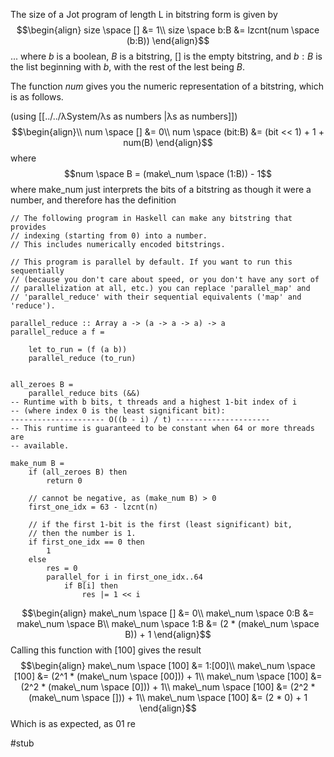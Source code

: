 The size of a Jot program of length L in bitstring form is given by
$$\begin{align}
size \space [] &= 1\\
size \space b:B &= lzcnt(num \space (b:B))
\end{align}$$
... where $b$ is a boolean, $B$ is a bitstring, $[]$ is the empty bitstring, and $b:B$ is the list beginning with $b$, with the rest of the lest being $B$.

The function $num$ gives you the numeric representation of a bitstring, which is as follows.

(using [[../../λSystem/λs as numbers |λs as numbers]])
$$\begin{align}\\
num \space [] &= 0\\
num \space (bit:B) &= (bit << 1) + 1 + num(B)
\end{align}$$
where
$$num \space B = (make\_num \space (1:B)) - 1$$
where make_num just interprets the bits of a bitstring as though it were a number, and therefore has the definition

```
// The following program in Haskell can make any bitstring that provides
// indexing (starting from 0) into a number.
// This includes numerically encoded bitstrings.

// This program is parallel by default. If you want to run this sequentially
// (because you don't care about speed, or you don't have any sort of
// parallelization at all, etc.) you can replace 'parallel_map' and
// 'parallel_reduce' with their sequential equivalents ('map' and 'reduce').

parallel_reduce :: Array a -> (a -> a -> a) -> a
parallel_reduce a f =
	
	let to_run = (f (a b))
	parallel_reduce (to_run)


all_zeroes B =
	parallel_reduce bits (&&)
-- Runtime with b bits, t threads and a highest 1-bit index of i
-- (where index 0 is the least significant bit):
--------------------- O((b - i) / t) ---------------------
-- This runtime is guaranteed to be constant when 64 or more threads are
-- available.

make_num B =
	if (all_zeroes B) then
		return 0
	
	// cannot be negative, as (make_num B) > 0
	first_one_idx = 63 - lzcnt(n)

	// if the first 1-bit is the first (least significant) bit,
	// then the number is 1.
	if first_one_idx == 0 then
		1
	else
		res = 0
		parallel_for i in first_one_idx..64
			if B[i] then
				res |= 1 << i
```




$$\begin{align}
make\_num \space [] &= 0\\
make\_num \space 0:B &= make\_num \space B\\
make\_num \space 1:B &= (2 * (make\_num \space B)) + 1
\end{align}$$
Calling this function with $[100]$ gives the result
$$\begin{align}
make\_num \space [100] &= 1:[00]\\
make\_num \space [100] &= (2^1 * (make\_num \space [00])) + 1\\
make\_num \space [100] &= (2^2 * (make\_num \space [0])) + 1\\
make\_num \space [100] &= (2^2 * (make\_num \space [])) + 1\\
make\_num \space [100] &= (2 * 0) + 1
\end{align}$$
Which is as expected, as 01 re

#stub